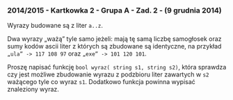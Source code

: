### 2014/2015 - Kartkowka 2 - Grupa A - Zad. 2 - (9 grudnia 2014)

Wyrazy budowane są z liter `a..z`.

Dwa wyrazy „ważą” tyle samo jeżeli: mają tę samą liczbę samogłosek oraz sumy kodów ascii liter z których są zbudowane są identyczne, na przykład `„ula” -> 117 108 97` oraz `„exe” -> 101 120 101`.

Proszę napisać funkcję `bool wyraz( string s1, string s2)`, która sprawdza czy jest możliwe zbudowanie wyrazu z podzbioru liter zawartych w `s2` ważącego tyle co wyraz `s1`.
Dodatkowo funkcja powinna wypisać znaleziony wyraz.
